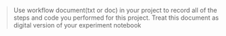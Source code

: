 > Use workflow document(txt or doc) in your project to record all of the steps and code you performed for this project. Treat this document as digital version of your experiment notebook
>
> 
